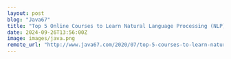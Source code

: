 ```yaml
---
layout: post
blog: "Java67"
title: "Top 5 Online Courses to Learn Natural Language Processing (NLP) in 2024 - Best of Lot"
date: 2024-09-26T13:56:00Z
image: images/java.png
remote_url: "http://www.java67.com/2020/07/top-5-courses-to-learn-natural-language-processing-NLP.html"
---
```


